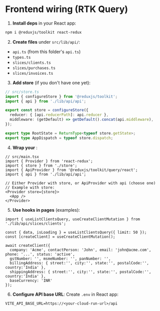 # Frontend wiring (RTK Query)

1) **Install deps** in your React app:
```bash
npm i @reduxjs/toolkit react-redux
```

2) **Create files** under `src/lib/api/`:
- `api.ts`  (from this folder's `api.ts`)
- `types.ts`
- `slices/clients.ts`
- `slices/purchases.ts`
- `slices/invoices.ts`

3) **Add store** (if you don't have one yet):
```ts
// src/store.ts
import { configureStore } from '@reduxjs/toolkit';
import { api } from './lib/api/api';

export const store = configureStore({
  reducer: { [api.reducerPath]: api.reducer },
  middleware: (getDefault) => getDefault().concat(api.middleware),
});

export type RootState = ReturnType<typeof store.getState>;
export type AppDispatch = typeof store.dispatch;
```

4) **Wrap your <App />**:
```tsx
// src/main.tsx
import { Provider } from 'react-redux';
import { store } from './store';
import { ApiProvider } from '@reduxjs/toolkit/query/react';
import { api } from './lib/api/api';

// Either Provider with store, or ApiProvider with api (choose one)
// Example with store:
<Provider store={store}>
  <App />
</Provider>
```

5) **Use hooks in pages** (examples):
```tsx
import { useListClientsQuery, useCreateClientMutation } from './lib/api/slices/clients';

const { data, isLoading } = useListClientsQuery({ limit: 50 });
const [createClient] = useCreateClientMutation();

await createClient({
  company: 'Acme', contactPerson: 'John', email: 'john@acme.com', phone: '...', status: 'active',
  gstNumber: '', msmeNumber: '', panNumber: '',
  billingAddress: { street:'', city:'', state:'', postalCode:'', country:'India' },
  shippingAddress: { street:'', city:'', state:'', postalCode:'', country:'India' },
  baseCurrency: 'INR'
});
```

6) **Configure API base URL**:
Create `.env` in React app:
```
VITE_API_BASE_URL=https://<your-cloud-run-url>/api
```
